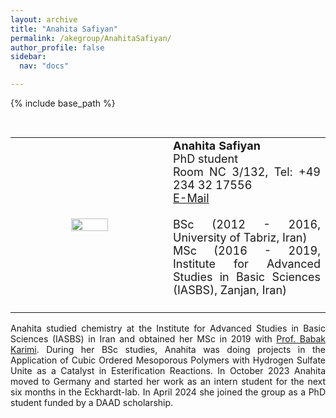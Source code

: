 ```yaml
---
layout: archive
title: "Anahita Safiyan"
permalink: /akegroup/AnahitaSafiyan/
author_profile: false
sidebar:
  nav: "docs"

---
```


{% include base_path %}

<font size="2"><br/></font>
<table> <style>table, th, td {border: transparent;}</style> <tr>
<td style="width:50%;" align="center" valign="middle"><img src="https://AKEckhardt.github.io/images/Anahita_2024.jpg" width="50%" height="auto%" align="middle"></td>
<td style="width:50%;" align="justify" valign="middle">
<font size="4">
<b>Anahita Safiyan</b><br/>
PhD student<br/>
Room NC 3/132, Tel: +49 234 32 17556<br/>
<a href="mailto:Anahita.Safiyanboldaji@ruhr-uni-bochum.de">E-Mail</a><br/>
<br/>
BSc (2012 - 2016, University of Tabriz, Iran)<br/>
MSc (2016 - 2019, Institute for Advanced Studies in Basic Sciences (IASBS), Zanjan, Iran)<br/>
<br/>

</font>
</td>
</tr></table>

<p style='text-align: justify;'>
Anahita studied chemistry at the Institute for Advanced Studies in Basic Sciences (IASBS) in Iran and obtained her MSc in 2019 with 
<a href="https://iasbs.ac.ir/~karimi/">Prof. Babak Karimi</a>. 
During her BSc studies, Anahita was doing projects in the Application of Cubic Ordered Mesoporous Polymers 
with Hydrogen Sulfate Unite as a Catalyst in Esterification Reactions. 
In October 2023  Anahita moved to Germany and started her work as an intern 
student for the next six months in the Eckhardt-lab. In April 2024 she joined the group as a PhD student funded by a DAAD scholarship. 
</p>









